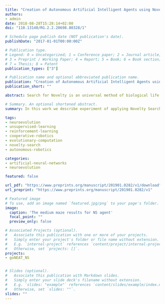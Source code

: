 ```yaml
---
title: "Creation of Autonomous Artificial Intelligent Agents using Novelty Search method of fitness function optimization"
authors:
- admin
date: 2018-08-28T15:28:14+02:00
doi: "110.13140/RG.2.2.20698.80328/1"

# Schedule page publish date (NOT publication's date).
publishDate: "2017-01-01T00:00:00Z"

# Publication type.
# Legend: 0 = Uncategorized; 1 = Conference paper; 2 = Journal article;
# 3 = Preprint / Working Paper; 4 = Report; 5 = Book; 6 = Book section;
# 7 = Thesis; 8 = Patent
publication_types: ["3"]

# Publication name and optional abbreviated publication name.
publication: "Creation of Autonomous Artificial Intelligent Agents using Novelty Search method of fitness function optimization"
publication_short: ""

abstract: Search for Novelty is an universal method of biological life evolution through introduction of the random beneficial mutations to the genetic code of the organism. In this work we describe experiment of applying Novelty Search method of fitness function optimization combined with Neuro-Evolution of Augmenting Topologies (NEAT) algorithm to produce Autonomous Artificial Intelligent Agents capable to solve spatial navigation task in complex maze environment. The AI Agents produced by the neuro-evolution method described by the NEAT algorithm evolve through gradual complexification of their internal neural network by augmenting its topologies.\n\nFinally, we consider how to apply studied optimization methods and evolutionary algorithms to create ensembles of compact modular AI systems trained using vocabulary of terms describing real world settings. And how to control such ensembles by specialized supervisors knowledgeable about the task and the operating environment.\n\nWe provide the complete source code for implementing the NEAT algorithm, including Novelty Search and Objective-Based optimization methods, in the GO programming language.

# Summary. An optional shortened abstract.
summary: In this work we describe experiment of applying Novelty Search method of fitness function optimization combined with Neuro-Evolution of Augmenting Topologies (NEAT) algorithm to produce Autonomous Artificial Intelligent Agents capable to solve spatial navigation task in complex maze environment.

tags:
- neuroevolution
- unsupervised-learning
- reinforcement-learning
- cooperative-robotics
- evolutionary-computation
- novelty-search
- autonomous-robotics

categories:
- artificial-neural-networks
- neuroevolution

featured: false

url_pdf: "https://www.preprints.org/manuscript/201901.0282/v1/download"
url_preprint: "https://www.preprints.org/manuscript/201901.0282/v1"

# Featured image
# To use, add an image named `featured.jpg/png` to your page's folder. 
image:
  caption: 'The medium maze results for NS agent'
  focal_point: ""
  preview_only: false

# Associated Projects (optional).
#   Associate this publication with one or more of your projects.
#   Simply enter your project's folder or file name without extension.
#   E.g. `internal-project` references `content/project/internal-project/index.md`.
#   Otherwise, set `projects: []`.
projects:
- goNEAT_NS


# Slides (optional).
#   Associate this publication with Markdown slides.
#   Simply enter your slide deck's filename without extension.
#   E.g. `slides: "example"` references `content/slides/example/index.md`.
#   Otherwise, set `slides: ""`.
slides: ""
---
```

